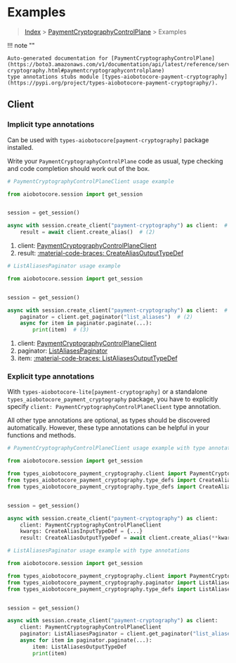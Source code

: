 # Examples

> [Index](../README.md) > [PaymentCryptographyControlPlane](./README.md) > Examples

!!! note ""

    Auto-generated documentation for [PaymentCryptographyControlPlane](https://boto3.amazonaws.com/v1/documentation/api/latest/reference/services/payment-cryptography.html#paymentcryptographycontrolplane)
    type annotations stubs module [types-aiobotocore-payment-cryptography](https://pypi.org/project/types-aiobotocore-payment-cryptography/).

## Client

### Implicit type annotations

Can be used with `types-aiobotocore[payment-cryptography]` package installed.

Write your `PaymentCryptographyControlPlane` code as usual,
type checking and code completion should work out of the box.



```python
# PaymentCryptographyControlPlaneClient usage example

from aiobotocore.session import get_session


session = get_session()

async with session.create_client("payment-cryptography") as client:  # (1)
    result = await client.create_alias()  # (2)
```

1. client: [PaymentCryptographyControlPlaneClient](./client.md)
2. result: [:material-code-braces: CreateAliasOutputTypeDef](./type_defs.md#createaliasoutputtypedef) 



```python
# ListAliasesPaginator usage example

from aiobotocore.session import get_session


session = get_session()

async with session.create_client("payment-cryptography") as client:  # (1)
    paginator = client.get_paginator("list_aliases")  # (2)
    async for item in paginator.paginate(...):
        print(item)  # (3)
```

1. client: [PaymentCryptographyControlPlaneClient](./client.md)
2. paginator: [ListAliasesPaginator](./paginators.md#listaliasespaginator)
3. item: [:material-code-braces: ListAliasesOutputTypeDef](./type_defs.md#listaliasesoutputtypedef) 




### Explicit type annotations

With `types-aiobotocore-lite[payment-cryptography]`
or a standalone `types_aiobotocore_payment_cryptography` package, you have to explicitly specify
`client: PaymentCryptographyControlPlaneClient` type annotation.

All other type annotations are optional, as types should be discovered automatically.
However, these type annotations can be helpful in your functions and methods.


```python
# PaymentCryptographyControlPlaneClient usage example with type annotations

from aiobotocore.session import get_session

from types_aiobotocore_payment_cryptography.client import PaymentCryptographyControlPlaneClient
from types_aiobotocore_payment_cryptography.type_defs import CreateAliasOutputTypeDef
from types_aiobotocore_payment_cryptography.type_defs import CreateAliasInputTypeDef


session = get_session()

async with session.create_client("payment-cryptography") as client:
    client: PaymentCryptographyControlPlaneClient
    kwargs: CreateAliasInputTypeDef = {...}
    result: CreateAliasOutputTypeDef = await client.create_alias(**kwargs)
```



```python
# ListAliasesPaginator usage example with type annotations

from aiobotocore.session import get_session

from types_aiobotocore_payment_cryptography.client import PaymentCryptographyControlPlaneClient
from types_aiobotocore_payment_cryptography.paginator import ListAliasesPaginator
from types_aiobotocore_payment_cryptography.type_defs import ListAliasesOutputTypeDef


session = get_session()

async with session.create_client("payment-cryptography") as client:
    client: PaymentCryptographyControlPlaneClient
    paginator: ListAliasesPaginator = client.get_paginator("list_aliases")
    async for item in paginator.paginate(...):
        item: ListAliasesOutputTypeDef
        print(item)
```


